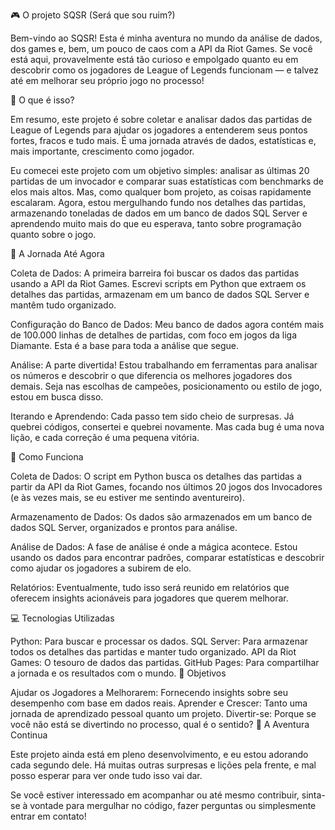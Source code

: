 🎮 O projeto SQSR (Será que sou ruim?)

Bem-vindo ao SQSR! Esta é minha aventura no mundo da análise de dados, dos games e, bem, um pouco de caos com a API da Riot Games. Se você está aqui, provavelmente está tão curioso e empolgado quanto eu em descobrir como os jogadores de League of Legends funcionam — e talvez até em melhorar seu próprio jogo no processo!

🌟 O que é isso?

Em resumo, este projeto é sobre coletar e analisar dados das partidas de League of Legends para ajudar os jogadores a entenderem seus pontos fortes, fracos e tudo mais. É uma jornada através de dados, estatísticas e, mais importante, crescimento como jogador.

Eu comecei este projeto com um objetivo simples: analisar as últimas 20 partidas de um invocador e comparar suas estatísticas com benchmarks de elos mais altos. Mas, como qualquer bom projeto, as coisas rapidamente escalaram. Agora, estou mergulhando fundo nos detalhes das partidas, armazenando toneladas de dados em um banco de dados SQL Server e aprendendo muito mais do que eu esperava, tanto sobre programação quanto sobre o jogo.

🚀 A Jornada Até Agora

Coleta de Dados: A primeira barreira foi buscar os dados das partidas usando a API da Riot Games. Escrevi scripts em Python que extraem os detalhes das partidas, armazenam em um banco de dados SQL Server e mantêm tudo organizado.

Configuração do Banco de Dados: Meu banco de dados agora contém mais de 100.000 linhas de detalhes de partidas, com foco em jogos da liga Diamante. Esta é a base para toda a análise que segue.

Análise: A parte divertida! Estou trabalhando em ferramentas para analisar os números e descobrir o que diferencia os melhores jogadores dos demais. Seja nas escolhas de campeões, posicionamento ou estilo de jogo, estou em busca disso.

Iterando e Aprendendo: Cada passo tem sido cheio de surpresas. Já quebrei códigos, consertei e quebrei novamente. Mas cada bug é uma nova lição, e cada correção é uma pequena vitória.

🔧 Como Funciona

Coleta de Dados: O script em Python busca os detalhes das partidas a partir da API da Riot Games, focando nos últimos 20 jogos dos Invocadores (e às vezes mais, se eu estiver me sentindo aventureiro).

Armazenamento de Dados: Os dados são armazenados em um banco de dados SQL Server, organizados e prontos para análise.

Análise de Dados: A fase de análise é onde a mágica acontece. Estou usando os dados para encontrar padrões, comparar estatísticas e descobrir como ajudar os jogadores a subirem de elo.

Relatórios: Eventualmente, tudo isso será reunido em relatórios que oferecem insights acionáveis para jogadores que querem melhorar.

💻 Tecnologias Utilizadas

Python: Para buscar e processar os dados.
SQL Server: Para armazenar todos os detalhes das partidas e manter tudo organizado.
API da Riot Games: O tesouro de dados das partidas.
GitHub Pages: Para compartilhar a jornada e os resultados com o mundo.
🎯 Objetivos

Ajudar os Jogadores a Melhorarem: Fornecendo insights sobre seu desempenho com base em dados reais.
Aprender e Crescer: Tanto uma jornada de aprendizado pessoal quanto um projeto.
Divertir-se: Porque se você não está se divertindo no processo, qual é o sentido?
🎉 A Aventura Continua

Este projeto ainda está em pleno desenvolvimento, e eu estou adorando cada segundo dele. Há muitas outras surpresas e lições pela frente, e mal posso esperar para ver onde tudo isso vai dar.

Se você estiver interessado em acompanhar ou até mesmo contribuir, sinta-se à vontade para mergulhar no código, fazer perguntas ou simplesmente entrar em contato!
